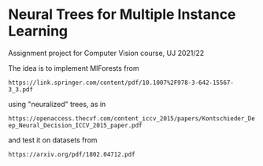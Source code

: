 # Neural Trees for Multiple Instance Learning

Assignment project for Computer Vision course, UJ 2021/22

The idea is to implement MIForests from

`https://link.springer.com/content/pdf/10.1007%2F978-3-642-15567-3_3.pdf`

using "neuralized" trees, as in

`https://openaccess.thecvf.com/content_iccv_2015/papers/Kontschieder_Deep_Neural_Decision_ICCV_2015_paper.pdf`

and test it on datasets from

`https://arxiv.org/pdf/1802.04712.pdf`
